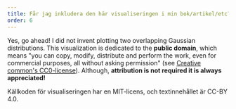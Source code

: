 ```yaml
---
title: Får jag inkludera den här visualiseringen i min bok/artikel/etc?
order: 6
---
```


Yes, go ahead! I did not invent plotting two overlapping Gaussian distributions. This visualization is dedicated to the **public domain**, which means "you can copy, modify, distribute and perform the work, even for commercial purposes, all without asking permission" (see [Creative common's CC0-license](https://creativecommons.org/publicdomain/zero/1.0/)). Although, **attribution is not required it is always appreciated!**

Källkoden för visualiseringen har en MIT-licens, och textinnehållet är CC-BY 4.0.